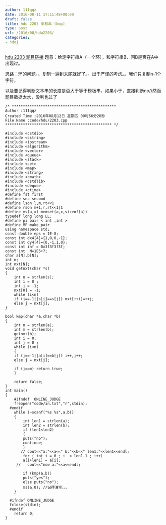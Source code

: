 ```yaml
---
author: 111qqz
date: 2016-08-11 17:11:48+00:00
draft: false
title: hdu 2203 亲和串 (kmp)
type: post
url: /2016/08/hdu2203/
categories:
- hdoj
---
```


[hdu 2203 题目链接](http://acm.hdu.edu.cn/showproblem.php?pid=2203)
题意：给定字符串A（一个环），和字符串B，问B是否在A中出现过。

思路：环的问题。。复制一遍到末尾就好了。。出于严谨的考虑。。我们只复制n-1个字符。

以及要记得判断文本串的长度是否大于等于模板串，如果小于，直接判断no//然而题目数据太水，没判也过了

    
    /* ***********************************************
    Author :111qqz
    Created Time :2016年08月12日 星期五 00时56分28秒
    File Name :code/hdu/2203.cpp
    ************************************************ */
    
    #include <cstdio>
    #include <cstring>
    #include <iostream>
    #include <algorithm>
    #include <vector>
    #include <queue>
    #include <stack>
    #include <set>
    #include <map>
    #include <string>
    #include <cmath>
    #include <cstdlib>
    #include <deque>
    #include <ctime>
    #define fst first
    #define sec second
    #define lson l,m,rt<<1
    #define rson m+1,r,rt<<1|1
    #define ms(a,x) memset(a,x,sizeof(a))
    typedef long long LL;
    #define pi pair < int ,int >
    #define MP make_pair
    using namespace std;
    const double eps = 1E-8;
    const int dx4[4]={1,0,0,-1};
    const int dy4[4]={0,-1,1,0};
    const int inf = 0x3f3f3f3f;
    const int  N=1E5+7;
    char a[N],b[N];
    int n;
    int nxt[N];
    void getnxt(char *s)
    {
        int n = strlen(s);
        int i = 0 ;
        int j = -1;
        nxt[0] = -1;
        while (i<n)
    	if (j==-1||s[i]==s[j]) nxt[++i]=++j;
    	else j = nxt[j];
    }
    
    bool kmp(char *a,char *b)
    {
        int n = strlen(a);
        int m = strlen(b);
        getnxt(b);
        int i = 0;
        int j = 0 ;
        while (i<n)
        {
    	if (j==-1||a[i]==b[j]) i++,j++;
    	else j = nxt[j];
    
    	if (j==m) return true;
        }
    
        return false;
    }
    int main()
    {
    	#ifndef  ONLINE_JUDGE 
    	freopen("code/in.txt","r",stdin);
      #endif
    	while (~scanf("%s %s",a,b))
    	{
    	    int len1 = strlen(a);
    	    int len2 = strlen(b);
    	    if (len1<len2)
    	    {
    		puts("no");
    		continue;
    	    }
    	   // cout<<"a:"<<a<<" b:"<<b<<" len1:"<<len1<<endl;
    	    for ( int i = 0 ; i  < len1-1 ; i++)
    		a[i+len1] = a[i];
    	 //   cout<<"now a:"<<a<<endl;
    	   
    	    if (kmp(a,b))
    		puts("yes");
    	    else puts("no");
    	    ms(a,0); //记得清空。。。
    	}
    
      #ifndef ONLINE_JUDGE  
      fclose(stdin);
      #endif
        return 0;
    }
    





